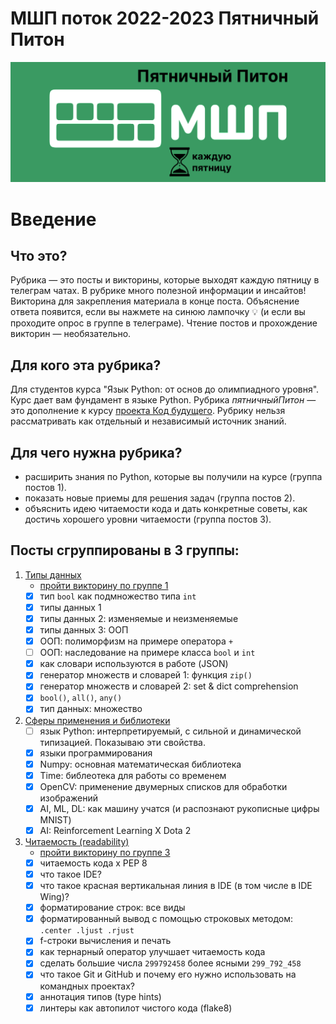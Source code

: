 # МШП поток 2022-2023 Пятничный Питон

![cover](/images/cover.png)

# Введение

## Что это?
Рубрика — это посты и викторины, которые выходят каждую пятницу в телеграм чатах. В рубрике много полезной информации и инсайтов! Викторина для закрепления материала в конце поста. Объяснение ответа появится, если вы нажмете на синюю лампочку 💡 (и если вы проходите опрос в группе в телеграме). Чтение постов и прохождение викторин — необязательно. 

## Для кого эта рубрика?
Для студентов курса "Язык Python: от основ до олимпиадного уровня". Курс дает вам фундамент в языке Python. Рубрика *пятничныйПитон* — это дополнение к курсу [проекта Код будущего](https://2035.informatics.ru/). Рубрику нельзя рассматривать как отдельный и независимый источник знаний. 

## Для чего нужна рубрика?
- расширить знания по Python, которые вы получили на курсе (группа постов 1).
- показать новые приемы для решения задач (группа постов 2). 
- объяснить идею читаемости кода и дать конкретные советы, как достичь хорошего уровни читаемости (группа постов 3).


## Посты сгруппированы в 3 группы:
1. [Типы данных](/1_data_types.md)
   - [пройти викторину по группе 1](https://forms.gle/u2cZ1SJEopRMmh6H7)
   - [x] тип `bool` как подмножество типа `int`
   - [x] типы данных 1
   - [x] типы данных 2: изменяемые и неизменяемые 
   - [x] типы данных 3: ООП
   - [x] ООП: полиморфизм на примере оператора `+`
   - [ ] ООП: наследование на примере класса `bool` и `int`
   - [x] как словари используются в работе (JSON)
   - [x] генератор множеств и словарей 1:  функция `zip()`
   - [x] генератор множеств и словарей 2:  set & dict comprehension
   - [x] `bool()`, `all()`, `any()`
   - [x] тип данных: множество
2. [Сферы применения и библиотеки](/2_applications_and_libraries.md)
   - [ ] язык Python: интерпретируемый, с сильной и динамической типизацией. Показываю эти свойства.
   - [x] языки программирования
   - [x] Numpy: основная математическая библиотека
   - [x] Time: библеотека для работы со временем
   - [x] OpenCV: применение двумерных списков для обработки изображений
   - [x] AI, ML, DL: как машину учатся (и распознают рукописные цифры MNIST)
   - [x] AI: Reinforcement Learning X Dota 2
3. [Читаемость (readability)](3_readability.md)
   - [пройти викторину по группе 3](https://forms.gle/e9rT5qgw7EV4n3Wz5)
   - [x] читаемость кода x PEP 8
   - [x] что такое IDE?
   - [x] что такое красная вертикальная линия в IDE (в том числе в IDE Wing)?
   - [x] форматирование строк: все виды
   - [x] форматированный вывод с помощью строковых методом: `.center .ljust .rjust`
   - [x] f-строки вычисления и печать
   - [x] как тернарный оператор улучшает читаемость кода
   - [x] сделать большие числа `299792458` более ясными `299_792_458`
   - [x] что такое Git и GitHub и почему его нужно использовать на командных проектах?
   - [x] аннотация типов (type hints)
   - [x] линтеры как автопилот чистого кода (flake8)